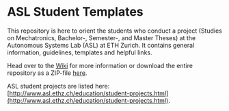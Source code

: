 ASL Student Templates
=====================

This repository is here to orient the students who conduct a project (Studies on Mechatronics, Bachelor-, Semester-, and Master Theses) at the Autonomous Systems Lab (ASL) at ETH Zurich. It contains general information, guidelines, templates and helpful links.

Head over to the [Wiki](https://github.com/ethz-asl/asl-student-templates/wiki) for more information or download the entire repository as a ZIP-file [here](https://github.com/ethz-asl/asl-student-templates/archive/master.zip).

ASL student projects are listed here: [http://www.asl.ethz.ch/education/student-projects.html](http://www.asl.ethz.ch/education/student-projects.html).
 
